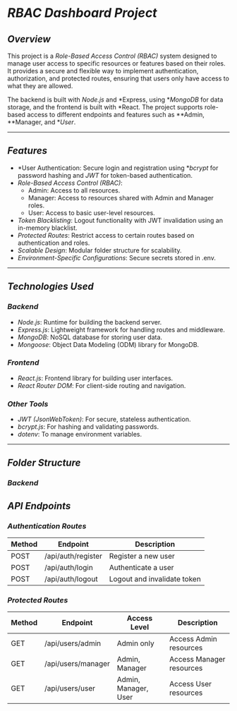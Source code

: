 # *RBAC Dashboard Project*

## *Overview*
This project is a *Role-Based Access Control (RBAC)* system designed to manage user access to specific resources or features based on their roles. It provides a secure and flexible way to implement authentication, authorization, and protected routes, ensuring that users only have access to what they are allowed.

The backend is built with *Node.js* and *Express, using **MongoDB* for data storage, and the frontend is built with *React. The project supports role-based access to different endpoints and features such as **Admin, **Manager, and **User*.

---

## *Features*
- *User Authentication: Secure login and registration using **bcrypt* for password hashing and *JWT* for token-based authentication.
- *Role-Based Access Control (RBAC)*:
  - Admin: Access to all resources.
  - Manager: Access to resources shared with Admin and Manager roles.
  - User: Access to basic user-level resources.
- *Token Blacklisting*: Logout functionality with JWT invalidation using an in-memory blacklist.
- *Protected Routes*: Restrict access to certain routes based on authentication and roles.
- *Scalable Design*: Modular folder structure for scalability.
- *Environment-Specific Configurations*: Secure secrets stored in .env.

---

## *Technologies Used*
### *Backend*
- *Node.js*: Runtime for building the backend server.
- *Express.js*: Lightweight framework for handling routes and middleware.
- *MongoDB*: NoSQL database for storing user data.
- *Mongoose*: Object Data Modeling (ODM) library for MongoDB.

### *Frontend*
- *React.js*: Frontend library for building user interfaces.
- *React Router DOM*: For client-side routing and navigation.

### *Other Tools*
- *JWT (JsonWebToken)*: For secure, stateless authentication.
- *bcrypt.js*: For hashing and validating passwords.
- *dotenv*: To manage environment variables.

---

## *Folder Structure*
### *Backend*

## *API Endpoints*

### *Authentication Routes*
| Method | Endpoint           | Description                   |
|--------|---------------------|-------------------------------|
| POST   | /api/auth/register | Register a new user           |
| POST   | /api/auth/login    | Authenticate a user           |
| POST   | /api/auth/logout   | Logout and invalidate token   |

### *Protected Routes*
| Method | Endpoint           | Access Level          | Description                 |
|--------|---------------------|-----------------------|-----------------------------|
| GET    | /api/users/admin   | Admin only            | Access Admin resources       |
| GET    | /api/users/manager | Admin, Manager        | Access Manager resources     |
| GET    | /api/users/user    | Admin, Manager, User  | Access User resources        |
